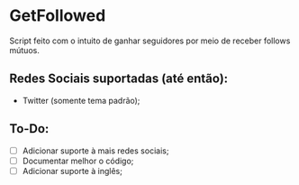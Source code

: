 # GetFollowed
Script feito com o intuito de ganhar seguidores por meio de receber follows mútuos.

## Redes Sociais suportadas (até então):
- Twitter (somente tema padrão);

## To-Do:
- [ ] Adicionar suporte à mais redes sociais;
- [ ] Documentar melhor o código;
- [ ] Adicionar suporte à inglês;
